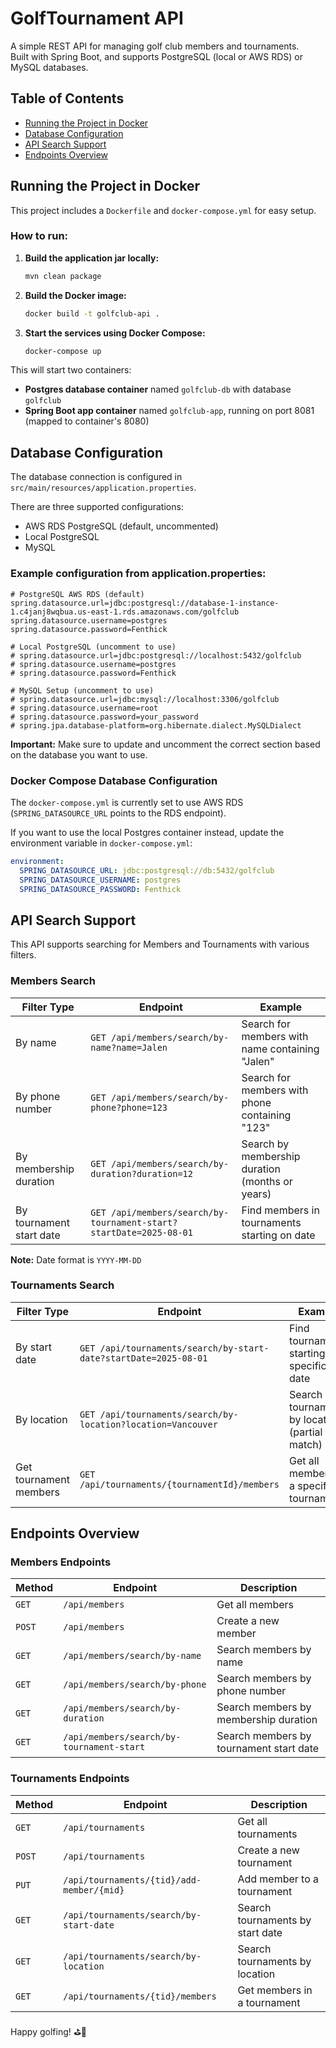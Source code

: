 # GolfTournament API

A simple REST API for managing golf club members and tournaments.  
Built with Spring Boot, and supports PostgreSQL (local or AWS RDS) or MySQL databases.

## Table of Contents

- [Running the Project in Docker](#running-the-project-in-docker)
- [Database Configuration](#database-configuration)
- [API Search Support](#api-search-support)
- [Endpoints Overview](#endpoints-overview)

## Running the Project in Docker

This project includes a `Dockerfile` and `docker-compose.yml` for easy setup.

### How to run:

1. **Build the application jar locally:**
   ```bash
   mvn clean package
   ```

2. **Build the Docker image:**
   ```bash
   docker build -t golfclub-api .
   ```

3. **Start the services using Docker Compose:**
   ```bash
   docker-compose up
   ```

This will start two containers:
- **Postgres database container** named `golfclub-db` with database `golfclub`
- **Spring Boot app container** named `golfclub-app`, running on port 8081 (mapped to container's 8080)

## Database Configuration

The database connection is configured in `src/main/resources/application.properties`.

There are three supported configurations:
- AWS RDS PostgreSQL (default, uncommented)
- Local PostgreSQL
- MySQL

### Example configuration from application.properties:

```properties
# PostgreSQL AWS RDS (default)
spring.datasource.url=jdbc:postgresql://database-1-instance-1.c4janj8wqbua.us-east-1.rds.amazonaws.com/golfclub
spring.datasource.username=postgres
spring.datasource.password=Fenthick

# Local PostgreSQL (uncomment to use)
# spring.datasource.url=jdbc:postgresql://localhost:5432/golfclub
# spring.datasource.username=postgres
# spring.datasource.password=Fenthick

# MySQL Setup (uncomment to use)
# spring.datasource.url=jdbc:mysql://localhost:3306/golfclub
# spring.datasource.username=root
# spring.datasource.password=your_password
# spring.jpa.database-platform=org.hibernate.dialect.MySQLDialect
```

**Important:** Make sure to update and uncomment the correct section based on the database you want to use.

### Docker Compose Database Configuration

The `docker-compose.yml` is currently set to use AWS RDS (`SPRING_DATASOURCE_URL` points to the RDS endpoint).

If you want to use the local Postgres container instead, update the environment variable in `docker-compose.yml`:

```yaml
environment:
  SPRING_DATASOURCE_URL: jdbc:postgresql://db:5432/golfclub
  SPRING_DATASOURCE_USERNAME: postgres
  SPRING_DATASOURCE_PASSWORD: Fenthick
```

## API Search Support

This API supports searching for Members and Tournaments with various filters.

### Members Search

| Filter Type | Endpoint | Example |
|-------------|----------|---------|
| By name | `GET /api/members/search/by-name?name=Jalen` | Search for members with name containing "Jalen" |
| By phone number | `GET /api/members/search/by-phone?phone=123` | Search for members with phone containing "123" |
| By membership duration | `GET /api/members/search/by-duration?duration=12` | Search by membership duration (months or years) |
| By tournament start date | `GET /api/members/search/by-tournament-start?startDate=2025-08-01` | Find members in tournaments starting on date |

**Note:** Date format is `YYYY-MM-DD`

### Tournaments Search

| Filter Type | Endpoint | Example |
|-------------|----------|---------|
| By start date | `GET /api/tournaments/search/by-start-date?startDate=2025-08-01` | Find tournaments starting on specific date |
| By location | `GET /api/tournaments/search/by-location?location=Vancouver` | Search tournaments by location (partial match) |
| Get tournament members | `GET /api/tournaments/{tournamentId}/members` | Get all members in a specific tournament |

## Endpoints Overview

### Members Endpoints

| Method | Endpoint | Description |
|--------|----------|-------------|
| `GET` | `/api/members` | Get all members |
| `POST` | `/api/members` | Create a new member |
| `GET` | `/api/members/search/by-name` | Search members by name |
| `GET` | `/api/members/search/by-phone` | Search members by phone number |
| `GET` | `/api/members/search/by-duration` | Search members by membership duration |
| `GET` | `/api/members/search/by-tournament-start` | Search members by tournament start date |

### Tournaments Endpoints

| Method | Endpoint | Description |
|--------|----------|-------------|
| `GET` | `/api/tournaments` | Get all tournaments |
| `POST` | `/api/tournaments` | Create a new tournament |
| `PUT` | `/api/tournaments/{tid}/add-member/{mid}` | Add member to a tournament |
| `GET` | `/api/tournaments/search/by-start-date` | Search tournaments by start date |
| `GET` | `/api/tournaments/search/by-location` | Search tournaments by location |
| `GET` | `/api/tournaments/{tid}/members` | Get members in a tournament |

Happy golfing! ⛳️🚀

